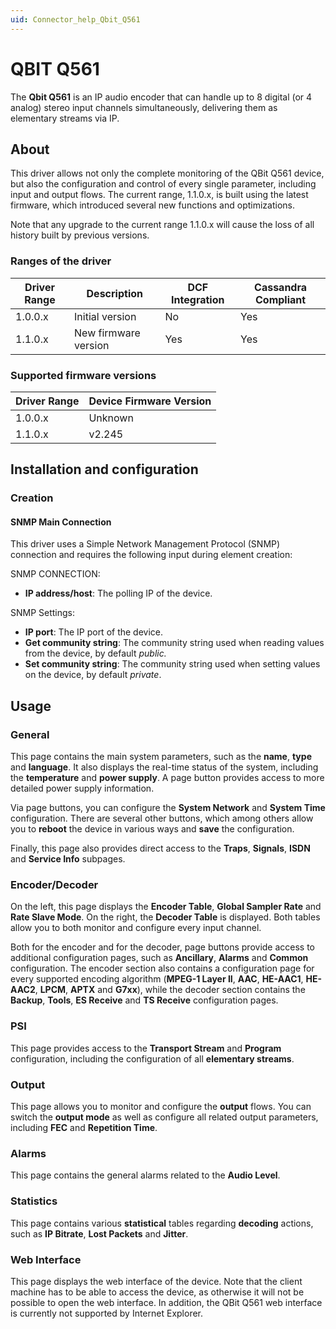 ```yaml
---
uid: Connector_help_Qbit_Q561
---
```


# QBIT Q561

The **Qbit Q561** is an IP audio encoder that can handle up to 8 digital (or 4 analog) stereo input channels simultaneously, delivering them as elementary streams via IP.

## About

This driver allows not only the complete monitoring of the QBit Q561 device, but also the configuration and control of every single parameter, including input and output flows. The current range, 1.1.0.x, is built using the latest firmware, which introduced several new functions and optimizations.

Note that any upgrade to the current range 1.1.0.x will cause the loss of all history built by previous versions.

### Ranges of the driver

| **Driver Range** | **Description**      | **DCF Integration** | **Cassandra Compliant** |
|------------------|----------------------|---------------------|-------------------------|
| 1.0.0.x          | Initial version      | No                  | Yes                     |
| 1.1.0.x          | New firmware version | Yes                 | Yes                     |

### Supported firmware versions

| **Driver Range** | **Device Firmware Version** |
|------------------|-----------------------------|
| 1.0.0.x          | Unknown                     |
| 1.1.0.x          | v2.245                      |

## Installation and configuration

### Creation

#### SNMP Main Connection

This driver uses a Simple Network Management Protocol (SNMP) connection and requires the following input during element creation:

SNMP CONNECTION:

- **IP address/host**: The polling IP of the device.

SNMP Settings:

- **IP port**: The IP port of the device.
- **Get community string**: The community string used when reading values from the device, by default *public.*
- **Set community string**: The community string used when setting values on the device, by default *private*.

## Usage

### General

This page contains the main system parameters, such as the **name**, **type** and **language**. It also displays the real-time status of the system, including the **temperature** and **power supply**. A page button provides access to more detailed power supply information.

Via page buttons, you can configure the **System Network** and **System Time** configuration. There are several other buttons, which among others allow you to **reboot** the device in various ways and **save** the configuration.

Finally, this page also provides direct access to the **Traps**, **Signals**, **ISDN** and **Service Info** subpages.

### Encoder/Decoder

On the left, this page displays the **Encoder Table**, **Global Sampler Rate** and **Rate Slave Mode**. On the right, the **Decoder Table** is displayed. Both tables allow you to both monitor and configure every input channel.

Both for the encoder and for the decoder, page buttons provide access to additional configuration pages, such as **Ancillary**, **Alarms** and **Common** configuration. The encoder section also contains a configuration page for every supported encoding algorithm (**MPEG-1 Layer II**, **AAC**, **HE-AAC1**, **HE-AAC2**, **LPCM**, **APTX** and **G7xx**), while the decoder section contains the **Backup**, **Tools**, **ES Receive** and **TS Receive** configuration pages.

### PSI

This page provides access to the **Transport Stream** and **Program** configuration, including the configuration of all **elementary streams**.

### Output

This page allows you to monitor and configure the **output** flows. You can switch the **output mode** as well as configure all related output parameters, including **FEC** and **Repetition Time**.

### Alarms

This page contains the general alarms related to the **Audio Level**.

### Statistics

This page contains various **statistical** tables regarding **decoding** actions, such as **IP Bitrate**, **Lost Packets** and **Jitter**.

### Web Interface

This page displays the web interface of the device. Note that the client machine has to be able to access the device, as otherwise it will not be possible to open the web interface. In addition, the QBit Q561 web interface is currently not supported by Internet Explorer.
